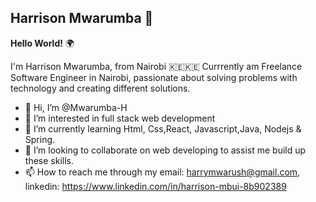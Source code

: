 

## Harrison Mwarumba :wave:	

**Hello World!** :earth_africa:	

I'm Harrison Mwarumba, from Nairobi :kenya:🇰🇪	 Currrently am Freelance Software Engineer in Nairobi, passionate about solving problems with technology and creating different solutions.

- 👋 Hi, I’m @Mwarumba-H
- 👀 I’m interested in full stack web development
- 🌱 I’m currently learning Html, Css,React, Javascript,Java, Nodejs & Spring.
- 💞️ I’m looking to collaborate on web developing to assist me build up these skills.
- 📫 How to reach me through my email: harrymwarush@gmail.com, linkedin: https://www.linkedin.com/in/harrison-mbui-8b902389

<!---
Mwarumba-H/Mwarumba-H is a ✨ special ✨ repository because its `README.md` (this file) appears on your GitHub profile.
You can click the Preview link to take a look at your changes.
--->
